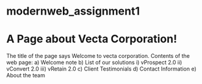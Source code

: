# modernweb_assignment1
 
<h1>A Page about Vecta Corporation!</h1>
The title of the page says 
   Welcome to vecta corporation.
Contents of the web page:
a) Welcome note
b) List of our solutions
  i)   vProspect 2.0
  ii)  vConvert 2.0
  iii) vRetain 2.0
c) Client Testimonials
d) Contact Information
e) About the team